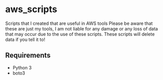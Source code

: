 # aws_scripts
Scripts that I created that are useful in AWS tools
Please be aware that these are just my tools, I am not liable for any damage or any loss of data that may occur due to the use of these scripts. These scripts will delete data if you tell it to!

## Requirements
* Python 3
* boto3

